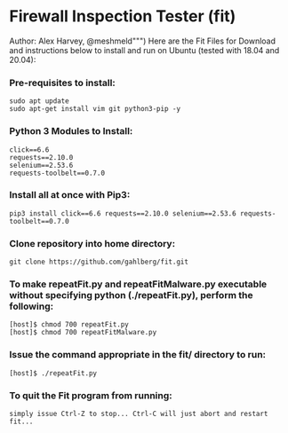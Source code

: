 # Firewall Inspection Tester (fit)
Author: Alex Harvey, @meshmeld""")
Here are the Fit Files for Download and instructions below to install and run on Ubuntu (tested with 18.04 and 20.04):

### Pre-requisites to install:
    sudo apt update
    sudo apt-get install vim git python3-pip -y

### Python 3 Modules to Install:
    click==6.6
    requests==2.10.0
    selenium==2.53.6
    requests-toolbelt==0.7.0

### Install all at once with Pip3:
    pip3 install click==6.6 requests==2.10.0 selenium==2.53.6 requests-toolbelt==0.7.0

### Clone repository into home directory:
    git clone https://github.com/gahlberg/fit.git

### To make repeatFit.py and repeatFitMalware.py executable without specifying python (./repeatFit.py), perform the following:
    [host]$ chmod 700 repeatFit.py 
    [host]$ chmod 700 repeatFitMalware.py 

### Issue the command appropriate in the fit/ directory to run:
    [host]$ ./repeatFit.py
  
### To quit the Fit program from running: 
    simply issue Ctrl-Z to stop... Ctrl-C will just abort and restart fit...
